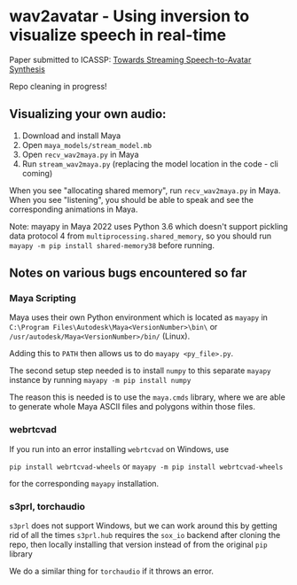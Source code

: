 # wav2avatar - Using inversion to visualize speech in real-time

Paper submitted to ICASSP: [Towards Streaming Speech-to-Avatar Synthesis](https://cmsworkshops.com/ICASSP2024/Papers/Uploads/Proposals/PaperNum/7682/20230914063600_437098_7682.pdf)

Repo cleaning in progress!

## Visualizing your own audio:

1. Download and install Maya
2. Open `maya_models/stream_model.mb`
3. Open `recv_wav2maya.py` in Maya
4. Run `stream_wav2maya.py` (replacing the model location in the code - cli coming)

When you see "allocating shared memory", run
`recv_wav2maya.py` in Maya. When you see "listening", you should be able to
speak and see the corresponding animations in Maya.

Note: mayapy in Maya 2022 uses Python 3.6 which doesn't support pickling
data protocol 4 from `multiprocessing.shared_memory`, so you should run
`mayapy -m pip install shared-memory38` before running.


## Notes on various bugs encountered so far

### Maya Scripting

Maya uses their own Python environment which is located as `mayapy` in 
`C:\Program Files\Autodesk\Maya<VersionNumber>\bin\` or 
`/usr/autodesk/Maya<VersionNumber>/bin/` (Linux).

Adding this to `PATH` then allows us to do `mayapy <py_file>.py`.

The second setup step needed is to install `numpy` to this separate `mayapy`
instance by running `mayapy -m pip install numpy`

The reason this is needed is to use the `maya.cmds` library, where we are able
to generate whole Maya ASCII files and polygons within those files.

### webrtcvad

If you run into an error installing `webrtcvad` on Windows, use

`pip install webrtcvad-wheels` or `mayapy -m pip install webrtcvad-wheels`

for the corresponding `mayapy` installation.

### s3prl, torchaudio

`s3prl` does not support Windows, but we can work around this by getting
rid of all the times `s3prl.hub` requires the `sox_io` backend after cloning
the repo, then locally installing that version instead of from the original
`pip` library

We do a similar thing for `torchaudio` if it throws an error.